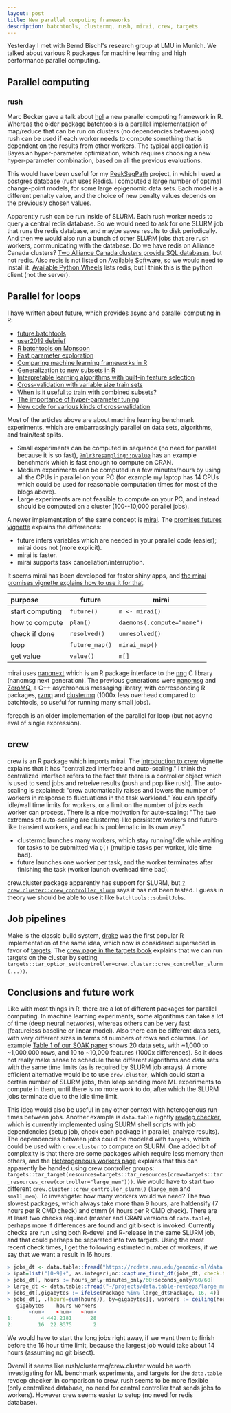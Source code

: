 ```yaml
---
layout: post
title: New parallel computing frameworks
description: batchtools, clustermq, rush, mirai, crew, targets
---
```


Yesterday I met with Bernd Bischl's research group at LMU in
Munich. We talked about various R packages for machine learning and
high performance parallel computing.

## Parallel computing

### rush

Marc Becker gave a talk about [hpl](plathttps://rush.mlr-org.com/) a new
parallel computing framework in R.  Whereas the older package
[batchtools](https://github.com/mlr-org/batchtools) is a parallel
implementataion of map/reduce that can be run on clusters (no
dependencies between jobs) rush can be used if each worker needs to
compute something that is dependent on the results from other
workers. The typical application is Bayesian hyper-parameter
optimization, which requires choosing a new hyper-parameter
combination, based on all the previous evaluations.

This would have been useful for my
[PeakSegPath](https://github.com/tdhock/PeakSegPath) project, in which
I used a postgres database (rush uses Redis). I computed a large
number of optimal change-point models, for some large epigenomic data
sets. Each model is a different penalty value, and the choice of new
penalty values depends on the previously chosen values.

Apparently rush can be run inside of SLURM. Each rush worker needs to
query a central redis database. So we would need to ask for one SLURM
job that runs the redis database, and maybe saves results to disk
periodically. And then we would also run a bunch of other SLURM jobs
that are rush workers, communicating with the database. Do we have
redis on Alliance Canada clusters? [Two Alliance Canada clusters
provide SQL
databases](https://docs.alliancecan.ca/wiki/Database_servers), but not
redis. Also redis is not listed on [Available
Software](https://docs.alliancecan.ca/wiki/Available_software), so we
would need to install it.  [Available Python
Wheels](https://docs.alliancecan.ca/wiki/Available_Python_wheels)
lists redis, but I think this is the python client (not the server).

## Parallel for loops

I have written about future, which provides async and parallel
computing in R:

* [future.batchtools](https://tdhock.github.io/blog/2019/future-batchtools/)
* [user2019 debrief](https://tdhock.github.io/blog/2019/useR-debrief/)
* [R batchtools on Monsoon](https://tdhock.github.io/blog/2020/monsoon-batchtools/)
* [Fast parameter exploration](https://tdhock.github.io/blog/2020/fast-parameter-exploration/)
* [Comparing machine learning frameworks in R](https://tdhock.github.io/blog/2023/comparing-ml-frameworks/)
* [Generalization to new subsets in R](https://tdhock.github.io/blog/2023/R-gen-new-subsets/)
* [Interpretable learning algorithms with built-in feature selection](https://tdhock.github.io/blog/2023/glmnet-interpretation/)
* [Cross-validation with variable size train sets](https://tdhock.github.io/blog/2023/variable-size-train/)
* [When is it useful to train with combined subsets?](https://tdhock.github.io/blog/2024/when-is-all-better-than-same/)
* [The importance of hyper-parameter tuning](https://tdhock.github.io/blog/2024/hyper-parameter-tuning/)
* [New code for various kinds of cross-validation](https://tdhock.github.io/blog/2024/cv-all-same-new/)

Most of the articles above are about machine learning benchmark
experiments, which are embarrassingly parallel on data sets,
algorithms, and train/test splits. 

* Small experiments can be computed in sequence (no need for parallel
  because it is so fast),
  [`?mlr3resampling::pvalue`](https://github.com/tdhock/mlr3resampling/blob/main/man/pvalue.Rd)
  has an example benchmark which is fast enough to compute on CRAN.
* Medium experiments can be computed in a few minutes/hours by using
  all the CPUs in parallel on your PC (for example my laptop has 14
  CPUs which could be used for reasonable computation times for most
  of the blogs above).
* Large experiments are not feasible to compute on your PC, and
  instead should be computed on a cluster (100--10,000 parallel jobs).

A newer implementation of the same concept is
[mirai](https://github.com/r-lib/mirai).
The [promises futures vignette](https://rstudio.github.io/promises/articles/promises_04_futures.html) explains the differences:

* future infers variables which are needed in your parallel code (easier); mirai does not (more explicit).
* mirai is faster.
* mirai supports task cancellation/interruption.

It seems mirai has been developed for faster shiny apps, and [the
mirai promises vignette explains how to use it for
that](https://mirai.r-lib.org/articles/promises.html).

| purpose         | future         | mirai                      |
|:----------------|----------------|----------------------------|
| start computing | `future()`     | `m <- mirai()`             |
| how to compute  | `plan()`       | `daemons(.compute="name")` |
| check if done   | `resolved()`   | `unresolved()`             |
| loop            | `future_map()` | `mirai_map()`              |
| get value       | `value()`      | `m[]`                      |

mirai uses [nanonext](https://github.com/r-lib/nanonext) which is an R
package interface to the [nng](https://github.com/nanomsg/nng) C
library (nanomsg next generation). The previous generations were
[nanomsg](https://nanomsg.org/) and
[ZeroMQ](https://en.wikipedia.org/wiki/ZeroMQ), a C++ asychronous
messaging library, with corresponding R packages,
[rzmq](https://github.com/ropensci/rzmq) and
[clustermq](https://mschubert.github.io/clustermq/) (1000x less
overhead compared to batchtools, so useful for running many small
jobs).

foreach is an older implementation of the parallel for loop (but not
async eval of single expression).

## crew

crew is an R package which imports mirai. The [Introduction to
crew](https://wlandau.github.io/crew/articles/introduction.html)
vignette explains that it has "centralized interface and
auto-scaling." I think the centralized interface refers to the fact
that there is a controller object which is used to send jobs and
retreive results (push and pop like rush). The auto-scaling is
explained: "crew automatically raises and lowers the number of workers
in response to fluctuations in the task workload." You can specify
idle/wall time limits for workers, or a limit on the number of jobs
each worker can process. There is a nice motivation for auto-scaling:
"The two extremes of auto-scaling are clustermq-like persistent
workers and future-like transient workers, and each is problematic in
its own way."

* clustermq launches many workers, which stay running/idle while
  waiting for tasks to be submitted via `Q()` (multiple tasks per
  worker, idle time bad).
* future launches one worker per task, and the worker terminates after
  finishing the task (worker launch overhead time bad).
  
crew.cluster package apparently has support for SLURM, but
[`?crew.cluster::crew_controller_slurm`](https://wlandau.github.io/crew.cluster/reference/crew_controller_slurm.html)
says it has not been tested. I guess in theory we should be able to
use it like `batchtools::submitJobs`.

## Job pipelines

Make is the classic build system,
[drake](https://docs.ropensci.org/drake/) was the first popular R
implementation of the same idea, which now is considered superseded in
favor of [targets](https://docs.ropensci.org/targets/).  The [crew
page in the targets
book](https://books.ropensci.org/targets/crew.html) explains that we
can run targets on the cluster by setting
`targets::tar_option_set(controller=crew.cluster::crew_controller_slurm(...))`.

## Conclusions and future work

Like with most things in R, there are a lot of different packages for
parallel computing. In machine learning experiments, some algorithms
can take a lot of time (deep neural networks), whereas others can be
very fast (featureless baseline or linear model). Also there can be
different data sets, with very different sizes in terms of numbers of
rows and columns. For example [Table 1 of our SOAK
paper](https://arxiv.org/pdf/2410.08643) shows 20 data sets, with
~1,000 to ~1,000,000 rows, and 10 to ~10,000 features (1000x
differences). So it does not really make sense to schedule these
different algorithms and data sets with the same time limits (as is
required by SLURM job arrays). A more efficient alternative would be
to use `crew.cluster`, which could start a certain number of SLURM
jobs, then keep sending more ML experiments to compute in them, until
there is no more work to do, after which the SLURM jobs terminate due
to the idle time limit.

This idea would also be useful in any other context with heterogenous
run-times between jobs. Another example is `data.table` nightly
[revdep
checker](https://github.com/Rdatatable/data.table/wiki/Revdep-checks),
which is currently implemented using SLURM shell scripts with job
dependencies (setup job, check each package in parallel, analyze
results). The dependencies between jobs could be modeled with
`targets`, which could be used with `crew.cluster` to compute on
SLURM. One added bit of complexity is that there are some packages
which require less memory than others, and the [Heterogeneous workers
page](https://books.ropensci.org/targets/crew.html#heterogeneous-workers)
explains that this can apparently be handed using crew controller
groups:
`targets::tar_target(resources=targets::tar_resources(crew=targets::tar_resources_crew(controller="large_mem")))`.
We would have to start two different
`crew.cluster::crew_controller_slurm()` (`large_mem` and `small_mem`).
To investigate: how many workers would we need?  The two slowest
packages, which always take more than 9 hours, are haldensify (7 hours
per R CMD check) and ctmm (4 hours per R CMD check). There are at
least two checks required (master and CRAN versions of `data.table`),
perhaps more if differences are found and git bisect is invoked.
Currently checks are run using both R-devel and R-release in the same
SLURM job, and that could perhaps be separated into two targets.
Using the most recent check times, I get the following estimated
number of workers, if we say that we want a result in 16 hours.

```r
> jobs_dt <- data.table::fread("https://rcdata.nau.edu/genomic-ml/data.table-revdeps/analyze/2025-05-15/full_list_of_jobs.csv")
> ipat=list("[0-9]+", as.integer);nc::capture_first_df(jobs_dt, check.time=list(hours_only=ipat,":",minutes_only=ipat,":",seconds_only=ipat))
> jobs_dt[, hours := hours_only+minutes_only/60+seconds_only/60/60]
> large_dt <- data.table::fread("~/projects/data.table-revdeps/large_memory.csv")
> jobs_dt[,gigabytes := ifelse(Package %in% large_dt$Package, 16, 4)]
> jobs_dt[, .(hours=sum(hours)), by=gigabytes][, workers := ceiling(hours/16)][]
   gigabytes    hours workers
       <num>    <num>   <num>
1:         4 442.2181      28
2:        16  22.8375       2
```

We would have to start the long jobs right away, if we want them to
finish before the 16 hour time limit, because the largest job would
take about 14 hours (assuming no git bisect).

Overall it seems like rush/clustermq/crew.cluster would be worth
investigating for ML benchmark experiments, and targets for the
`data.table` revdep checker. In comparison to crew, rush seems to be
more flexible (only centralized database, no need for central
controller that sends jobs to workers). However crew seems easier to
setup (no need for redis database).
